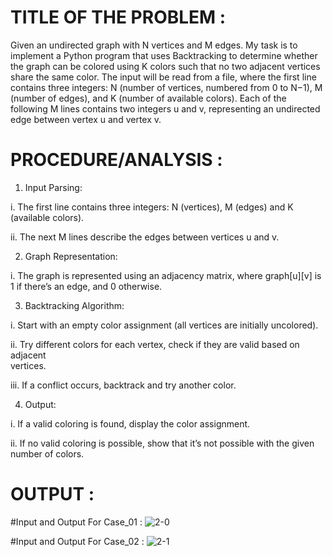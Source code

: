 # TITLE OF THE PROBLEM : 
Given an undirected graph with N vertices and M edges. My task is to implement a Python program that uses Backtracking to determine whether the graph can be colored using K colors such that no two adjacent vertices share the same color. The input will be read from a file, where the first line contains three integers: N (number of vertices, numbered from 0 to N−1), M (number of edges), and K (number of available colors). Each of the following M lines contains two integers u and v, representing an undirected edge between vertex u and vertex v.

# PROCEDURE/ANALYSIS : 

1. Input Parsing:
   
i. The first line contains three integers: N (vertices), M (edges)  and K (available 
colors). 

ii. The next M lines describe the edges between vertices u and v. 


2. Graph Representation:
   
i. The graph is represented using an adjacency matrix, where graph[u][v] is 1 if 
there’s an edge, and 0 otherwise. 


3. Backtracking Algorithm:
   
i. Start with an empty color assignment (all vertices are initially uncolored). 

ii. Try different colors for each vertex, check if they are valid based on adjacent   
vertices.

iii. If a conflict occurs, backtrack and try another color. 


4. Output:
   
i. If a valid coloring is found, display the color assignment. 

ii. If no valid coloring is possible, show that it’s not possible with the given 
number of colors.


# OUTPUT :

#Input and Output For Case_01 :
![2-0](https://github.com/user-attachments/assets/d56e41c8-bcde-462a-b7d0-eefac240622d)

#Input and Output For Case_02 :
![2-1](https://github.com/user-attachments/assets/b599f51c-9d46-49d3-9f00-c561130d77b8)

